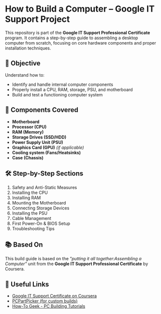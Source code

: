
# How to Build a Computer – Google IT Support Project

This repository is part of the **Google IT Support Professional Certificate** program. It contains a step-by-step guide to assembling a desktop computer from scratch, focusing on core hardware components and proper installation techniques.

## 🧠 Objective

Understand how to:
- Identify and handle internal computer components
- Properly install a CPU, RAM, storage, PSU, and motherboard
- Build and test a functioning computer system

## 🧩 Components Covered

- **Motherboard**
- **Processor (CPU)**
- **RAM (Memory)**
- **Storage Drives (SSD/HDD)**
- **Power Supply Unit (PSU)**
- **Graphics Card (GPU)** _(if applicable)_
- **Cooling system (Fans/Heatsinks)**
- **Case (Chassis)**

## 🛠️ Step-by-Step Sections

1. Safety and Anti-Static Measures
2. Installing the CPU
3. Installing RAM
4. Mounting the Motherboard
5. Connecting Storage Devices
6. Installing the PSU
7. Cable Management
8. First Power-On & BIOS Setup
9. Troubleshooting Tips


## 📚 Based On

This build guide is based on the *"putting it all together:Assembling a Computer"* unit from the **Google IT Support Professional Certificate** by Coursera.

## 🔗 Useful Links

- [Google IT Support Certificate on Coursera](https://www.coursera.org/professional-certificates/google-it-support)
- [PCPartPicker (for custom builds)](https://pcpartpicker.com/)
- [How-To Geek - PC Building Tutorials](https://www.howtogeek.com/)


